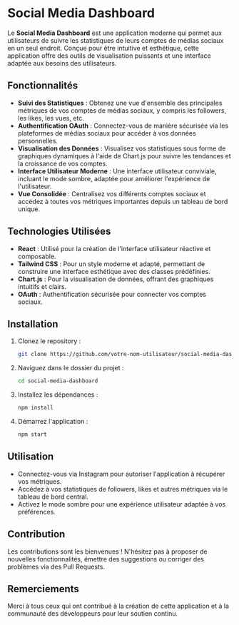 # Social Media Dashboard

Le **Social Media Dashboard** est une application moderne qui permet aux utilisateurs de suivre les statistiques de leurs comptes de médias sociaux en un seul endroit. Conçue pour être intuitive et esthétique, cette application offre des outils de visualisation puissants et une interface adaptée aux besoins des utilisateurs.

## Fonctionnalités

- **Suivi des Statistiques** : Obtenez une vue d'ensemble des principales métriques de vos comptes de médias sociaux, y compris les followers, les likes, les vues, etc.
- **Authentification OAuth** : Connectez-vous de manière sécurisée via les plateformes de médias sociaux pour accéder à vos données personnelles.
- **Visualisation des Données** : Visualisez vos statistiques sous forme de graphiques dynamiques à l'aide de Chart.js pour suivre les tendances et la croissance de vos comptes.
- **Interface Utilisateur Moderne** : Une interface utilisateur conviviale, incluant le mode sombre, adaptée pour améliorer l'expérience de l'utilisateur.
- **Vue Consolidée** : Centralisez vos différents comptes sociaux et accédez à toutes vos métriques importantes depuis un tableau de bord unique.

## Technologies Utilisées

- **React** : Utilisé pour la création de l'interface utilisateur réactive et composable.
- **Tailwind CSS** : Pour un style moderne et adapté, permettant de construire une interface esthétique avec des classes prédéfinies.
- **Chart.js** : Pour la visualisation de données, offrant des graphiques intuitifs et clairs.
- **OAuth** : Authentification sécurisée pour connecter vos comptes sociaux.

## Installation

1. Clonez le repository :
   ```bash
   git clone https://github.com/votre-nom-utilisateur/social-media-dashboard.git
   ```
2. Naviguez dans le dossier du projet :
   ```bash
   cd social-media-dashboard
   ```
3. Installez les dépendances :
   ```bash
   npm install
   ```
4. Démarrez l'application :
   ```bash
   npm start
   ```

## Utilisation

- Connectez-vous via Instagram pour autoriser l'application à récupérer vos métriques.
- Accédez à vos statistiques de followers, likes et autres métriques via le tableau de bord central.
- Activez le mode sombre pour une expérience utilisateur adaptée à vos préférences.

## Contribution

Les contributions sont les bienvenues ! N'hésitez pas à proposer de nouvelles fonctionnalités, émettre des suggestions ou corriger des problèmes via des Pull Requests.

## Remerciements

Merci à tous ceux qui ont contribué à la création de cette application et à la communauté des développeurs pour leur soutien continu.
